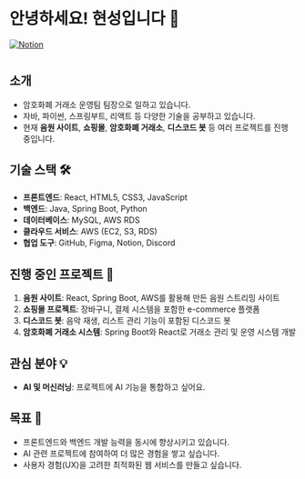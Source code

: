 # 안녕하세요! 현성입니다 👋

[![Notion](https://img.shields.io/badge/Notion-000000?style=for-the-badge&logo=notion&logoColor=white)](https://butternut-option-ad9.notion.site/Dev-5e7fd45590ea495f8826d24099ecc206)
#

## 소개
- 암호화폐 거래소 운영팀 팀장으로 일하고 있습니다.
- 자바, 파이썬, 스프링부트, 리액트 등 다양한 기술을 공부하고 있습니다.
- 현재 **음원 사이트**, **쇼핑몰**, **암호화폐 거래소**, **디스코드 봇** 등 여러 프로젝트를 진행 중입니다.

## 기술 스택 🛠
- **프론트엔드**: React, HTML5, CSS3, JavaScript
- **백엔드**: Java, Spring Boot, Python
- **데이터베이스**: MySQL, AWS RDS
- **클라우드 서비스**: AWS (EC2, S3, RDS)
- **협업 도구**: GitHub, Figma, Notion, Discord

## 진행 중인 프로젝트 🚀
1. **음원 사이트**: React, Spring Boot, AWS를 활용해 만든 음원 스트리밍 사이트
2. **쇼핑몰 프로젝트**: 장바구니, 결제 시스템을 포함한 e-commerce 플랫폼
3. **디스코드 봇**: 음악 재생, 리스트 관리 기능이 포함된 디스코드 봇
4. **암호화폐 거래소 시스템**: Spring Boot와 React로 거래소 관리 및 운영 시스템 개발

## 관심 분야 💡
- **AI 및 머신러닝**: 프로젝트에 AI 기능을 통합하고 싶어요.

## 목표 🎯
- 프론트엔드와 백엔드 개발 능력을 동시에 향상시키고 있습니다.
- AI 관련 프로젝트에 참여하여 더 많은 경험을 쌓고 싶습니다.
- 사용자 경험(UX)을 고려한 최적화된 웹 서비스를 만들고 싶습니다.

